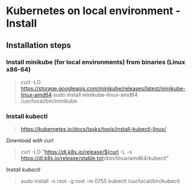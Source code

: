 # Kubernetes on local environment - Install

## Installation steps

### Install minikube (for local environments) from binaries (Linux x86-64)
> curl -LO https://storage.googleapis.com/minikube/releases/latest/minikube-linux-amd64
> sudo install minikube-linux-amd64 /usr/local/bin/minikube

### Install kubectl
> https://kubernetes.io/docs/tasks/tools/install-kubectl-linux/

_Download with curl_
>curl -LO "https://dl.k8s.io/release/$(curl -L -s https://dl.k8s.io/release/stable.txt)/bin/linux/amd64/kubectl"

_Install kubectl_
>sudo install -o root -g root -m 0755 kubectl /usr/local/bin/kubectl

